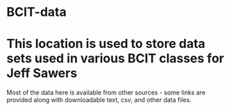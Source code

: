 # BCIT-data

# This location is used to store data sets used in various BCIT classes for Jeff Sawers

Most of the data here is available from other sources - some links are provided along with downloadable text, csv, and other data files.
